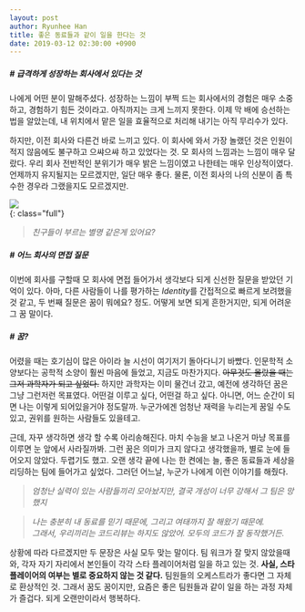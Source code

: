```yaml
---
layout: post
author: Ryunhee Han
title: 좋은 동료들과 같이 일을 한다는 것
date: 2019-03-12 02:30:00 +0900
---
```


##### # 급격하게 성장하는 회사에서 있다는 것
나에게 어떤 분이 말해주셨다. 성장하는 느낌이 부쩍 드는 회사에서의 경험은 매우 소중하고, 경험하기 힘든 것이라고.
아직까지는 크게 느끼지 못한다. 이제 막 배에 승선하는 법을 알았는데, 내 위치에서 맡은 일을 효율적으로 처리해 내기는 아직 무리수가 있다. 

하지만, 이전 회사와 다른건 바로 느끼고 있다. 이 회사에 와서 가장 놀랬던 것은 인원이 적지 않음에도 불구하고 으쌰으쌰 하고 있었다는 것. 모 회사의 느낌과는 느낌이 매우 달랐다. 우리 회사 전반적인 분위기가 매우 밝은 느낌이였고 나한테는 매우 인상적이였다. 언제까지 유지될지는 모르겠지만, 일단 매우 좋다. 물론, 이전 회사의 나의 신분이 좀 특수한 경우라 그랬을지도 모르겠지만.


![](https://farm8.staticflickr.com/7915/47299099812_344720b9e1_k.jpg)  
{: class="full"}

> *친구들이 부르는 별명 같은게 있어요?*

##### # 어느 회사의 면접 질문
이번에 회사를 구할때 모 회사에 면접 들어가서 생각보다 되게 신선한 질문을 받았던 기억이 있다. 
아마, 다른 사람들이 나를 평가하는 *Identity*를 간접적으로 빠르게 보려했을 것 같고, 두 번째 질문은 꿈이 뭐에요? 정도. 어떻게 보면 되게 흔한거지만, 되게 어려운 그 꿈 말이다.

##### # 꿈?
어렸을 때는 호기심이 많은 아이라 늘 시선이 여기저기 돌아다니기 바빴다. 인문학적 소양보다는 공학적 소양이 훨씬 마음에 들었고, 지금도 마찬가지다. ~~아무것도 몰랐을 때는 그저 과학자가 되고 싶었다.~~ 하지만 과학자는 이미 물건너 갔고, 예전에 생각하던 꿈은 그냥 그런저런 목표였다. 어떤걸 이루고 싶다, 어떤걸 하고 싶다. 아니면, 어느 순간이 되면 나는 이렇게 되어있을거야 정도랄까. 누군가에겐 엄청난 재력을 누리는게 꿈일 수도 있고, 권위를 원하는 사람들도 있을테고.

근데, 자꾸 생각하면 생각 할 수록 아리송해진다. 마치 수능을 보고 나온거 마냥 목표를 이루면 눈 앞에서 사라질까봐. 그런 꿈은 의미가 크지 않다고 생각했을까, 별로 눈에 들어오지 않았다. 두렵기도 했고. 오랜 생각 끝에 나는 한 켠에는 늘, 좋은 동료들과 세상을 리딩하는 팀에 들어가고 싶었다. 그러던 어느날, 누군가 나에게 이런 이야기를 해줬다.

> *엄청난 실력이 있는 사람들끼리 모아놨지만, 결국 개성이 너무 강해서 그 팀은 망했지*

> *나는 충분히 내 동료를 믿기 때문에, 그리고 여태까지 잘 해왔기 때문에. <br> 그래서, 우리끼리는 코드리뷰는 하지도 않았어. 모두의 코드가 잘 동작했거든.*

상황에 따라 다르겠지만 두 문장은 사실 모두 맞는 말이다. 팀 워크가 잘 맞지 않았을때와, 각자 자기 자리에서 본인들이 각각 스타 플레이어처럼 일을 하고 있는 것.
**사실, 스타 플레이어의 여부는 별로 중요하지 않는 것 같다.** 팀원들의 오케스트라가 좋다면 그 자체로 환상적인 것. 그래서 꿈도 꿈이지만, 요즘은 좋은 팀원들과 같이 일을 하는 과정 자체가 즐겁다. 되게 오랜만이라서 행복하다.